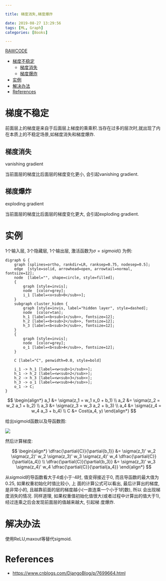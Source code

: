 ```yaml
---

title: 梯度消失,梯度爆炸

date: 2019-08-27 13:29:56
tags: [ML, Graph]
categories: [Books]

---
```


[RAWCODE](https://raw.githubusercontent.com/qrsforever/code_blog_post/master/Books/ML/vanishing_exploding_gradients.md)

<!-- vim-markdown-toc GFM -->

* [梯度不稳定](#梯度不稳定)
    * [梯度消失](#梯度消失)
    * [梯度爆炸](#梯度爆炸)
* [实例](#实例)
* [解决办法](#解决办法)
* [References](#references)

<!-- vim-markdown-toc -->

<!-- more -->

# 梯度不稳定

前面层上的梯度是来自于后面层上梯度的乘乘积.当存在过多的层次时,就出现了内在本质上的不稳定场景,如梯度消失和梯度爆炸.

## 梯度消失

vanishing gradient

当前面层的梯度比后面层的梯度变化更小, 会引起vanishing gradient.

## 梯度爆炸

exploding gradient

当前面层的梯度比后面层的梯度变化更大, 会引起exploding gradient.

# 实例

1个输入层, 3个隐藏层, 1个输出层, 激活函数为$\sigma = sigmoid()$ 为例:

```{.graph .center caption="简单神经元网络" fileName="veg_g1"}
digraph G {
    graph [splines=ortho, rankdir=LR, ranksep=0.75, nodesep=0.5];
    edge  [style=solid, arrowhead=open, arrowtail=normal, fontsize=12];
    node  [label="", shape=circle, style=filled];
    {
        graph [style=invis];
        node  [color=grey];
        i_1 [label=<x<sub>0</sub>>];
    }
    subgraph cluster_hiden {
        graph [style=invis, label="hidden layer", style=dashed];
        node  [color=tan];
        h_1 [label=<b<sub>1</sub>>, fontsize=12];
        h_2 [label=<b<sub>2</sub>>, fontsize=12];
        h_3 [label=<b<sub>3</sub>>, fontsize=12];
    }
    {
        graph [style=invis];
        node  [color=grey];
        o_1 [label=<b<sub>4</sub>>, fontsize=12];
    }

    C [label="C", penwidth=0.0, style=bold]

    i_1 -> h_1 [label=<w<sub>1</sub>>];
    h_1 -> h_2 [label=<w<sub>2</sub>>];
    h_2 -> h_3 [label=<w<sub>3</sub>>];
    h_3 -> o_1 [label=<w<sub>4</sub>>];
    o_1 -> C;
}
```

$$
\begin{align*}
a_1 &= \sigma(z_1 = w_1 x_0 + b_1) \\
a_2 &= \sigma(z_2 = w_2 a_1 + b_2) \\
a_3 &= \sigma(z_3 = w_3 a_2 + b_3) \\
a_4 &= \sigma(z_4 = w_4 a_3 + b_4) \\
C &= Cost(a_4, y)
\end{align*}
$$

给出sigmoid函数以及导函数图:

![](https://raw.githubusercontent.com/qrsforever/assets_blog_post/master/Books/ML/sigmoid.png)

然后计算梯度:

$$
\begin{align*}
\dfrac{\partial{C}}{\partial{b_1}} &= \sigma(z_1)' w_2 \sigma(z_2)' w_2 \sigma(z_3)' w_3 \sigma(z_4)' w_4 \dfrac{\partial{C}}{\partial{a_4}} \\
\dfrac{\partial{C}}{\partial{b_3}} &= \sigma(z_3)' w_3 \sigma(z_4)' w_4 \dfrac{\partial{C}}{\partial{a_4}}
\end{align*}
$$

从sigmoid的导函数看大于4或小于-4时, 值变得接近于0, 而且导函数的最大值为0.25, 如果权重初始化时值比较小, 上
面的计算公式可以看出, 最后计算出的梯度, 是非常小的, 且越靠前面的层的梯度越小(一直连乘一个小于1的数), 所以
会出现梯度消失的情况.
同样道理, 如果权重值初始化值很大(或者过程中计算出的值大于1), 经过连乘之后会发现前面层的值越来越大, 引起梯
度爆炸.

# 解决办法

使用ReLU,maxout等替代sigmoid.

# References

- <https://www.cnblogs.com/DjangoBlog/p/7699664.html>
